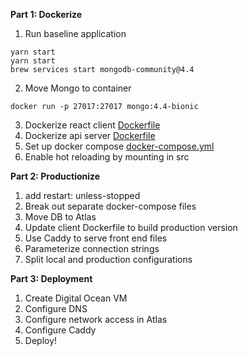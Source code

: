 **Part 1: Dockerize**
1) Run baseline application
```
yarn start
yarn start
brew services start mongodb-community@4.4
```

2) Move Mongo to container

`docker run -p 27017:27017 mongo:4.4-bionic`

3) Dockerize react client [Dockerfile](./client/Dockerfile.dev)
4) Dockerize api server [Dockerfile](./server/Dockerfile)
5) Set up docker compose [docker-compose.yml](./docker-compose-dev.yml)
6) Enable hot reloading by mounting in src

**Part 2: Productionize**
1) add restart: unless-stopped
2) Break out separate docker-compose files
3) Move DB to Atlas
4) Update client Dockerfile to build production version
5) Use Caddy to serve front end files
6) Parameterize connection strings
7) Split local and production configurations

**Part 3: Deployment**
1) Create Digital Ocean VM
2) Configure DNS
3) Configure network access in Atlas
4) Configure Caddy
5) Deploy!

